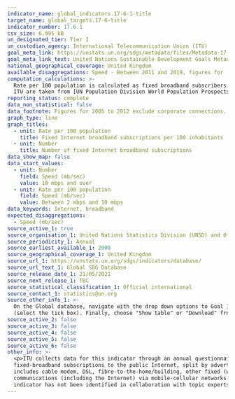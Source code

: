```yaml
---
indicator_name: global_indicators.17-6-1-title
target_name: global_targets.17-6-title
indicator_number: 17.6.1
csv_size: 6.995 kB
un_designated_tier: Tier I
un_custodian_agency: International Telecommunication Union (ITU)
goal_meta_link: https://unstats.un.org/sdgs/metadata/files/Metadata-17-06-01.pdf
goal_meta_link_text: United Nations Sustainable Development Goals Metadata (PDF 211 KB)
national_geographical_coverage: United Kingdom
available_disaggregations: Speed - Between 2011 and 2019, figures for 'Between 2 mbps and 10 mbps' include connections under 2mbps, however these numbers are estimated to be marginal.
computation_calculations: >-
  Rate per 100 population is calculated as fixed broadband subscribers divided by the population estimate and multiplied by 100 - the calculations are performed by ITU and reported by the United Nations Statistics Division through the Global SDG Database. The population estimates used by
  ITU are taken from [UN Population Division World Population Prospects](https://population.un.org/wpp/Download/Standard/Population/)
reporting_status: complete
data_non_statistical: false
data_footnote: Figures for 2005 to 2012 exclude corporate connections.
graph_type: line
graph_titles:
  - unit: Rate per 100 population
    title: Fixed Internet broadband subscriptions per 100 inhabitants
  - unit: Number
    title: Number of fixed Internet broadband subscriptions
data_show_map: false
data_start_values:
  - unit: Number
    field: Speed (mb/sec)
    value: 10 mbps and over
  - unit: Rate per 100 population
    field: Speed (mb/sec)
    value: Between 2 mbps and 10 mbps
data_keywords: Internet, broadband
expected_disaggregations:
  - Speed (mb/sec)
source_active_1: true
source_organisation_1: United Nations Statistics Division (UNSD) and Ofcom
source_periodicity_1: Annual
source_earliest_available_1: 2000
source_geographical_coverage_1: United Kingdom
source_url_1: https://unstats.un.org/sdgs/indicators/database/
source_url_text_1: Global SDG Database
source_release_date_1: 21/05/2021
source_next_release_1: TBC
source_statistical_classification_1: Official international
source_contact_1: statistics@un.org
source_other_info_1: >-
  On the Global database, navigate with the drop down options to Goal 17-> Target 17.6-> Indicator 17.6.1, and select the appropriate metric with the tick box. Then, from the Geographic Area tab at the top de-select ALL and navigate to World->Europe->Northern Europe-> United Kingdom
  (select the tick box). Finally, choose "Show table" or "Download" from the options above the tabs.
source_active_2: false
source_active_3: false
source_active_4: false
source_active_5: false
source_active_6: false
other_info: >-
  <p>ITU collects data for this indicator through an annual questionnaire to national regulatory authorities, in the case of the UK this is <a href="https://www.ofcom.org.uk/home">Ofcom</a>.</p> <p>The indicator "Fixed Internet broadband subscriptions, by speed" refers to the number of
  fixed-broadband subscriptions to the public Internet, split by advertised download speed. Fixed Internet broadband subscriptions refer to subscriptions to high-speed access to the public Internet (a TCP/IP connection), at downstream speeds equal to, or greater than, 256 kbit/s. This
  includes cable modem, DSL, fibre-to-the-home/building, other fixed (wired) broadband subscriptions, satellite broadband and terrestrial fixed wireless broadband. This total is measured irrespective of the method of payment. It excludes subscriptions that have access to data
  communications (including the Internet) via mobile-cellular networks. It should include fixed WiMAX and any other fixed wireless technologies. It includes both residential subscriptions and subscriptions for organizations.</p> Data follows the UN specification for this indicator. This
  indicator has not been identified in collaboration with topic experts.
---
```

